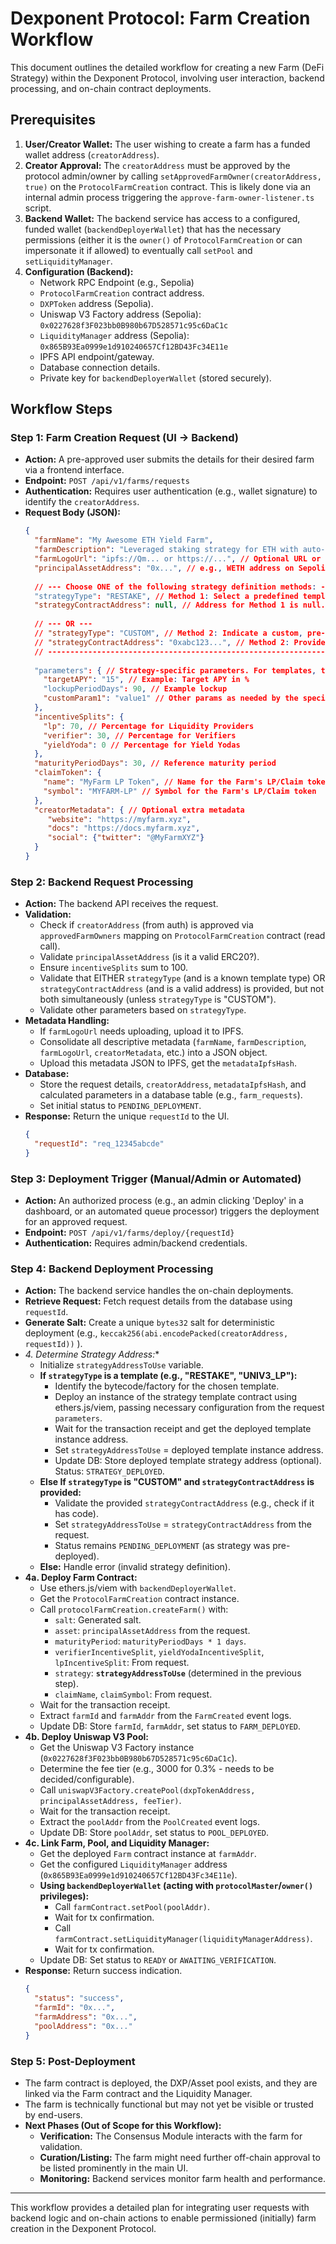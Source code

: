 # Dexponent Protocol: Farm Creation Workflow

This document outlines the detailed workflow for creating a new Farm (DeFi Strategy) within the Dexponent Protocol, involving user interaction, backend processing, and on-chain contract deployments.

## Prerequisites

1.  **User/Creator Wallet:** The user wishing to create a farm has a funded wallet address (`creatorAddress`).
2.  **Creator Approval:** The `creatorAddress` must be approved by the protocol admin/owner by calling `setApprovedFarmOwner(creatorAddress, true)` on the `ProtocolFarmCreation` contract. This is likely done via an internal admin process triggering the `approve-farm-owner-listener.ts` script.
3.  **Backend Wallet:** The backend service has access to a configured, funded wallet (`backendDeployerWallet`) that has the necessary permissions (either it is the `owner()` of `ProtocolFarmCreation` or can impersonate it if allowed) to eventually call `setPool` and `setLiquidityManager`.
4.  **Configuration (Backend):**
    *   Network RPC Endpoint (e.g., Sepolia)
    *   `ProtocolFarmCreation` contract address.
    *   `DXPToken` address (Sepolia).
    *   Uniswap V3 Factory address (Sepolia): `0x0227628f3F023bb0B980b67D528571c95c6DaC1c`
    *   `LiquidityManager` address (Sepolia): `0x865B93Ea0999e1d910240657Cf12BD43Fc34E11e`
    *   IPFS API endpoint/gateway.
    *   Database connection details.
    *   Private key for `backendDeployerWallet` (stored securely).

## Workflow Steps

### Step 1: Farm Creation Request (UI -> Backend)

*   **Action:** A pre-approved user submits the details for their desired farm via a frontend interface.
*   **Endpoint:** `POST /api/v1/farms/requests`
*   **Authentication:** Requires user authentication (e.g., wallet signature) to identify the `creatorAddress`.
*   **Request Body (JSON):**
    ```json
    {
      "farmName": "My Awesome ETH Yield Farm",
      "farmDescription": "Leveraged staking strategy for ETH with auto-compounding.",
      "farmLogoUrl": "ipfs://Qm... or https://...", // Optional URL or placeholder for later upload
      "principalAssetAddress": "0x...", // e.g., WETH address on Sepolia
      
      // --- Choose ONE of the following strategy definition methods: ---
      "strategyType": "RESTAKE", // Method 1: Select a predefined template (e.g., "RESTAKE", "UNIV3_LP", "AAVE_LEND"). Set strategyContractAddress to null.
      "strategyContractAddress": null, // Address for Method 1 is null.
      
      // --- OR ---
      // "strategyType": "CUSTOM", // Method 2: Indicate a custom, pre-deployed strategy.
      // "strategyContractAddress": "0xabc123...", // Method 2: Provide the address of YOUR pre-deployed strategy contract. It MUST conform to the Dexponent FarmStrategy interface.
      // -----------------------------------------------------------------
      
      "parameters": { // Strategy-specific parameters. For templates, these configure the template. For CUSTOM, may be unused or used for linking if Farm supports it.
        "targetAPY": "15", // Example: Target APY in %
        "lockupPeriodDays": 90, // Example lockup
        "customParam1": "value1" // Other params as needed by the specific strategyType or CUSTOM contract
      },
      "incentiveSplits": {
        "lp": 70, // Percentage for Liquidity Providers
        "verifier": 30, // Percentage for Verifiers
        "yieldYoda": 0 // Percentage for Yield Yodas
      },
      "maturityPeriodDays": 30, // Reference maturity period
      "claimToken": {
        "name": "MyFarm LP Token", // Name for the Farm's LP/Claim token
        "symbol": "MYFARM-LP" // Symbol for the Farm's LP/Claim token
      },
      "creatorMetadata": { // Optional extra metadata
         "website": "https://myfarm.xyz",
         "docs": "https://docs.myfarm.xyz",
         "social": {"twitter": "@MyFarmXYZ"}
      }
    }
    ```

### Step 2: Backend Request Processing

*   **Action:** The backend API receives the request.
*   **Validation:**
    *   Check if `creatorAddress` (from auth) is approved via `approvedFarmOwners` mapping on `ProtocolFarmCreation` contract (read call).
    *   Validate `principalAssetAddress` (is it a valid ERC20?).
    *   Ensure `incentiveSplits` sum to 100.
    *   Validate that EITHER `strategyType` (and is a known template type) OR `strategyContractAddress` (and is a valid address) is provided, but not both simultaneously (unless `strategyType` is "CUSTOM").
    *   Validate other parameters based on `strategyType`.
*   **Metadata Handling:**
    *   If `farmLogoUrl` needs uploading, upload it to IPFS.
    *   Consolidate all descriptive metadata (`farmName`, `farmDescription`, `farmLogoUrl`, `creatorMetadata`, etc.) into a JSON object.
    *   Upload this metadata JSON to IPFS, get the `metadataIpfsHash`.
*   **Database:**
    *   Store the request details, `creatorAddress`, `metadataIpfsHash`, and calculated parameters in a database table (e.g., `farm_requests`).
    *   Set initial status to `PENDING_DEPLOYMENT`.
*   **Response:** Return the unique `requestId` to the UI.
    ```json
    {
      "requestId": "req_12345abcde"
    }
    ```

### Step 3: Deployment Trigger (Manual/Admin or Automated)

*   **Action:** An authorized process (e.g., an admin clicking 'Deploy' in a dashboard, or an automated queue processor) triggers the deployment for an approved request.
*   **Endpoint:** `POST /api/v1/farms/deploy/{requestId}`
*   **Authentication:** Requires admin/backend credentials.

### Step 4: Backend Deployment Processing

*   **Action:** The backend service handles the on-chain deployments.
*   **Retrieve Request:** Fetch request details from the database using `requestId`.
*   **Generate Salt:** Create a unique `bytes32` salt for deterministic deployment (e.g., `keccak256(abi.encodePacked(creatorAddress, requestId))` ).
*   **4*. Determine Strategy Address:**
    *   Initialize `strategyAddressToUse` variable.
    *   **If `strategyType` is a template (e.g., "RESTAKE", "UNIV3_LP"):**
        *   Identify the bytecode/factory for the chosen template.
        *   Deploy an instance of the strategy template contract using ethers.js/viem, passing necessary configuration from the request `parameters`.
        *   Wait for the transaction receipt and get the deployed template instance address.
        *   Set `strategyAddressToUse` = deployed template instance address.
        *   Update DB: Store deployed template strategy address (optional). Status: `STRATEGY_DEPLOYED`.
    *   **Else If `strategyType` is "CUSTOM" and `strategyContractAddress` is provided:**
        *   Validate the provided `strategyContractAddress` (e.g., check if it has code).
        *   Set `strategyAddressToUse` = `strategyContractAddress` from the request.
        *   Status remains `PENDING_DEPLOYMENT` (as strategy was pre-deployed).
    *   **Else:** Handle error (invalid strategy definition).
*   **4a. Deploy Farm Contract:**
    *   Use ethers.js/viem with `backendDeployerWallet`.
    *   Get the `ProtocolFarmCreation` contract instance.
    *   Call `protocolFarmCreation.createFarm()` with:
        *   `salt`: Generated salt.
        *   `asset`: `principalAssetAddress` from the request.
        *   `maturityPeriod`: `maturityPeriodDays * 1 days`.
        *   `verifierIncentiveSplit`, `yieldYodaIncentiveSplit`, `lpIncentiveSplit`: From request.
        *   `strategy`: **`strategyAddressToUse`** (determined in the previous step).
        *   `claimName`, `claimSymbol`: From request.
    *   Wait for the transaction receipt.
    *   Extract `farmId` and `farmAddr` from the `FarmCreated` event logs.
    *   Update DB: Store `farmId`, `farmAddr`, set status to `FARM_DEPLOYED`.
*   **4b. Deploy Uniswap V3 Pool:**
    *   Get the Uniswap V3 Factory instance (`0x0227628f3F023bb0B980b67D528571c95c6DaC1c`).
    *   Determine the fee tier (e.g., 3000 for 0.3% - needs to be decided/configurable).
    *   Call `uniswapV3Factory.createPool(dxpTokenAddress, principalAssetAddress, feeTier)`.
    *   Wait for the transaction receipt.
    *   Extract the `poolAddr` from the `PoolCreated` event logs.
    *   Update DB: Store `poolAddr`, set status to `POOL_DEPLOYED`.
*   **4c. Link Farm, Pool, and Liquidity Manager:**
    *   Get the deployed `Farm` contract instance at `farmAddr`.
    *   Get the configured `LiquidityManager` address (`0x865B93Ea0999e1d910240657Cf12BD43Fc34E11e`).
    *   **Using `backendDeployerWallet` (acting with `protocolMaster`/`owner()` privileges):**
        *   Call `farmContract.setPool(poolAddr)`.
        *   Wait for tx confirmation.
        *   Call `farmContract.setLiquidityManager(liquidityManagerAddress)`.
        *   Wait for tx confirmation.
    *   Update DB: Set status to `READY` or `AWAITING_VERIFICATION`.
*   **Response:** Return success indication.
    ```json
    {
      "status": "success",
      "farmId": "0x...",
      "farmAddress": "0x...",
      "poolAddress": "0x..."
    }
    ```

### Step 5: Post-Deployment

*   The farm contract is deployed, the DXP/Asset pool exists, and they are linked via the Farm contract and the Liquidity Manager.
*   The farm is technically functional but may not yet be visible or trusted by end-users.
*   **Next Phases (Out of Scope for this Workflow):**
    *   **Verification:** The Consensus Module interacts with the farm for validation.
    *   **Curation/Listing:** The farm might need further off-chain approval to be listed prominently in the main UI.
    *   **Monitoring:** Backend services monitor farm health and performance.

---
This workflow provides a detailed plan for integrating user requests with backend logic and on-chain actions to enable permissioned (initially) farm creation in the Dexponent Protocol.
